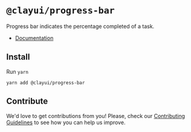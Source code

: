 # `@clayui/progress-bar`

Progress bar indicates the percentage completed of a task.

-   [Documentation](https://clayui.com/docs/components/progress-bar.html)

## Install

Run `yarn`

```shell
yarn add @clayui/progress-bar
```

## Contribute

We'd love to get contributions from you! Please, check our [Contributing Guidelines](https://github.com/liferay/clay/blob/master/CONTRIBUTING.md) to see how you can help us improve.
